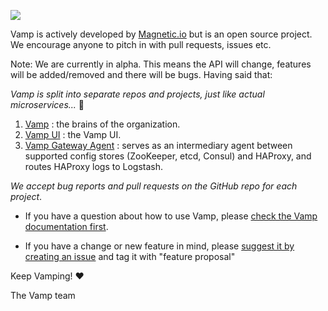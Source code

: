 ![](http://vamp.io/img/vamp_logo_blue.svg)

Vamp is actively developed by [Magnetic.io](http://magnetic.io) but is an open source project. 
We encourage anyone to pitch in with pull requests, issues etc.

Note: We are currently in alpha. This means the API will change, features will be added/removed and there will be bugs. Having said that:


*Vamp is split into separate repos and projects, just like actual microservices...* :metal:

1. [Vamp](https://github.com/magneticio/vamp) : the brains of the organization.
2. [Vamp UI](https://github.com/magneticio/vamp-ui) : the Vamp UI.
3. [Vamp Gateway Agent](https://github.com/magneticio/vamp-gateway-agent) : serves as an intermediary agent between supported config stores (ZooKeeper, etcd, Consul) and HAProxy, and routes HAProxy logs to Logstash.

*We accept bug reports and pull requests on the GitHub repo for each project*.

* If you have a question about how to use Vamp, please [check the Vamp documentation first](http://vamp.io/documentation/).

* If you have a change or new feature in mind, please [suggest it by creating an issue](https://github.com/magneticio/vamp/issues) and tag it with "feature proposal"

Keep Vamping! :heart: 

The Vamp team

